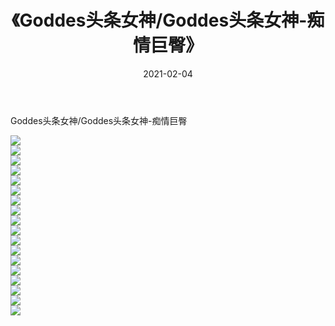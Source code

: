 ﻿---
layout: post
title:  《Goddes头条女神/Goddes头条女神-痴情巨臀》
date:   2021-02-04
img: http://img.660000.xyz/Sharelink/网络美图/2021/Goddes头条女神/Goddes头条女神-痴情巨臀/000.jpg
categories: [美女, 清纯, 唯美]
---

Goddes头条女神/Goddes头条女神-痴情巨臀

 ![](http://img.660000.xyz/Sharelink/网络美图/2021/Goddes头条女神/Goddes头条女神-痴情巨臀/001.jpg) <br>![](http://img.660000.xyz/Sharelink/网络美图/2021/Goddes头条女神/Goddes头条女神-痴情巨臀/002.jpg) <br>![](http://img.660000.xyz/Sharelink/网络美图/2021/Goddes头条女神/Goddes头条女神-痴情巨臀/003.jpg) <br>![](http://img.660000.xyz/Sharelink/网络美图/2021/Goddes头条女神/Goddes头条女神-痴情巨臀/004.jpg) <br>![](http://img.660000.xyz/Sharelink/网络美图/2021/Goddes头条女神/Goddes头条女神-痴情巨臀/005.jpg) <br>![](http://img.660000.xyz/Sharelink/网络美图/2021/Goddes头条女神/Goddes头条女神-痴情巨臀/006.jpg) <br>![](http://img.660000.xyz/Sharelink/网络美图/2021/Goddes头条女神/Goddes头条女神-痴情巨臀/007.jpg) <br>![](http://img.660000.xyz/Sharelink/网络美图/2021/Goddes头条女神/Goddes头条女神-痴情巨臀/008.jpg) <br>![](http://img.660000.xyz/Sharelink/网络美图/2021/Goddes头条女神/Goddes头条女神-痴情巨臀/009.jpg) <br>![](http://img.660000.xyz/Sharelink/网络美图/2021/Goddes头条女神/Goddes头条女神-痴情巨臀/010.jpg) <br>![](http://img.660000.xyz/Sharelink/网络美图/2021/Goddes头条女神/Goddes头条女神-痴情巨臀/011.jpg) <br>![](http://img.660000.xyz/Sharelink/网络美图/2021/Goddes头条女神/Goddes头条女神-痴情巨臀/012.jpg) <br>![](http://img.660000.xyz/Sharelink/网络美图/2021/Goddes头条女神/Goddes头条女神-痴情巨臀/013.jpg) <br>![](http://img.660000.xyz/Sharelink/网络美图/2021/Goddes头条女神/Goddes头条女神-痴情巨臀/014.jpg) <br>![](http://img.660000.xyz/Sharelink/网络美图/2021/Goddes头条女神/Goddes头条女神-痴情巨臀/015.jpg) <br>![](http://img.660000.xyz/Sharelink/网络美图/2021/Goddes头条女神/Goddes头条女神-痴情巨臀/016.jpg) <br>![](http://img.660000.xyz/Sharelink/网络美图/2021/Goddes头条女神/Goddes头条女神-痴情巨臀/017.jpg) <br>![](http://img.660000.xyz/Sharelink/网络美图/2021/Goddes头条女神/Goddes头条女神-痴情巨臀/018.jpg) <br>